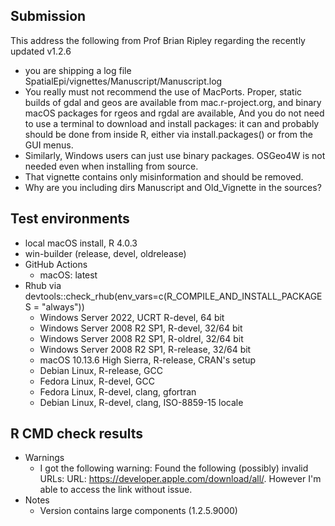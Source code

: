 ## Submission

This address the following from Prof Brian Ripley regarding the recently updated v1.2.6

- you are shipping a log file SpatialEpi/vignettes/Manuscript/Manuscript.log
- You really must not recommend the use of MacPorts.  Proper, static builds of gdal and geos are available from mac.r-project.org, and binary macOS packages for rgeos and rgdal are available,  And you do not need to use a terminal to download and install packages: it can and probably should be done from inside R, either via install.packages() or from the GUI menus.
- Similarly, Windows users can just use binary packages. OSGeo4W is not needed even when installing from source.
- That vignette contains only misinformation and should be removed.
- Why are you including dirs Manuscript and Old_Vignette in the sources?


## Test environments

* local macOS install, R 4.0.3
* win-builder (release, devel, oldrelease)
* GitHub Actions
    + macOS: latest
* Rhub via devtools::check_rhub(env_vars=c(R_COMPILE_AND_INSTALL_PACKAGES = "always"))
    + Windows Server 2022, UCRT R-devel, 64 bit
    + Windows Server 2008 R2 SP1, R-devel, 32/64 bit
    + Windows Server 2008 R2 SP1, R-oldrel, 32/64 bit 
    + Windows Server 2008 R2 SP1, R-release, 32/64 bit
    + macOS 10.13.6 High Sierra, R-release, CRAN's setup
    + Debian Linux, R-release, GCC 
    + Fedora Linux, R-devel, GCC
    + Fedora Linux, R-devel, clang, gfortran
    + Debian Linux, R-devel, clang, ISO-8859-15 locale


## R CMD check results

* Warnings
    + I got the following warning: Found the following (possibly) invalid URLs: URL: https://developer.apple.com/download/all/. However I'm able to access the link without issue.
* Notes
    + Version contains large components (1.2.5.9000)

